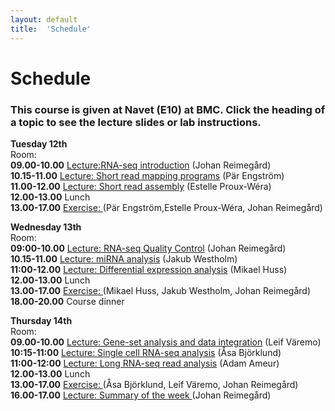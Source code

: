 ```yaml
---
layout: default
title:  'Schedule'
---
```


# Schedule

### This course is given at Navet (E10) at BMC. Click the heading of a topic to see the lecture slides or lab instructions.

**Tuesday 12th**  
Room:  
**09.00-10.00** [Lecture:RNA-seq introduction](slides/RNAseq_transcriptome_introduction_Johan_Reimegard.pdf) (Johan Reimegård)  
**10.15-11.00** [Lecture: Short read mapping programs](slides/RNA-seq_read_mapping_Par_Engstrom.pdf) (Pär Engström)  
**11.00-12.00** [Lecture: Short read assembly](slides/RNAseq_transcriptome_assembly_Estelle_Proux_Wera.pdf) (Estelle Proux-Wéra)  
**12.00-13.00** Lunch  
**13.00-17.00** [Exercise: ](../labs/index) (Pär Engström,Estelle Proux-Wéra, Johan Reimegård)  
  


**Wednesday 13th**  
Room:  
**09:00-10.00** [Lecture: RNA-seq Quality Control](slides/RNAseqQC_Johan_Reimegard.pdf) (Johan Reimegård)  
**10.15-11.00** [Lecture: miRNA analysis](slides/smallRNAs_Jakub_Westholm.pdf) (Jakub Westholm)  
**11:00-12.00** [Lecture: Differential expression analysis](slides/Differentiall_Expression_Analysis_Johan_Reimegard.pdf) (Mikael Huss)  
**12.00-13.00** Lunch  
**13.00-17.00** [Exercise: ](../labs/index)(Mikael Huss, Jakub Westholm, Johan Reimegård)  
**18.00-20.00** Course dinner

**Thursday 14th**  
Room:  
**09.00-10.00** [Lecture: Gene-set analysis and data integration](slides/GSA_and_data_integration.pdf) (Leif Väremo)  
**10:15-11:00** [Lecture: Single cell RNA-seq analysis](slides/scRNAseq_Asa_Bjorklund.pdf) (Åsa Björklund)  
**11:00-12:00** [Lecture: Long RNA-seq read analysis](slides/Long_Reads_Adam_Amauer.pdf) (Adam Ameur)  
**12.00-13.00** Lunch  
**13.00-17.00** [Exercise: ](../labs/index) (Åsa Björklund, Leif Väremo, Johan Reimegård)  
**16.00-17.00** [Lecture: Summary of the week ](labs/) (Johan Reimegård)  
